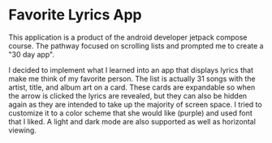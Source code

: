 # Favorite Lyrics App
This application is a product of the android developer jetpack compose course. The pathway focused on scrolling lists and prompted me to create a "30 day app". 

I decided to implement what I learned into an app that displays lyrics that make me think of my favorite person. The list is actually 31 songs with the artist, title, and album art on a card. These cards are expandable so when the arrow is clicked the lyrics are revealed, but they can also be hidden again as they are intended to take up the majority of screen space. I tried to customize it to a color scheme that she would like (purple) and used font that I liked. A light and dark mode are also supported as well as horizontal viewing.
